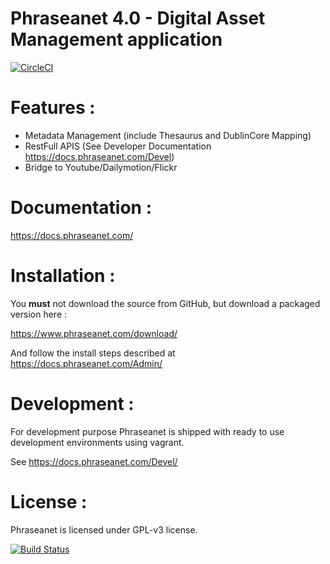 Phraseanet 4.0 - Digital Asset Management application
=====================================================




[![CircleCI](https://circleci.com/gh/alchemy-fr/Phraseanet/tree/master.svg?style=shield)](https://circleci.com/gh/alchemy-fr/Phraseanet/tree/master)
# Features :

 - Metadata Management (include Thesaurus and DublinCore Mapping)
 - RestFull APIS (See Developer Documentation https://docs.phraseanet.com/Devel)
 - Bridge to Youtube/Dailymotion/Flickr

# Documentation :

https://docs.phraseanet.com/

# Installation :

You **must** not download the source from GitHub, but download a packaged version here :

https://www.phraseanet.com/download/

And follow the install steps described at https://docs.phraseanet.com/Admin/

# Development :

For development purpose Phraseanet is shipped with ready to use development environments using vagrant.

See https://docs.phraseanet.com/Devel/

# License :

Phraseanet is licensed under GPL-v3 license.


[![Build Status](https://secure.travis-ci.org/alchemy-fr/Phraseanet.png?branch=master)](http://travis-ci.org/alchemy-fr/Phraseanet)
